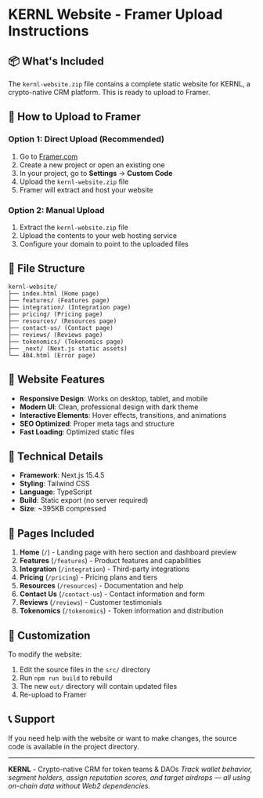 # KERNL Website - Framer Upload Instructions

## 📦 What's Included

The `kernl-website.zip` file contains a complete static website for KERNL, a crypto-native CRM platform. This is ready to upload to Framer.

## 🚀 How to Upload to Framer

### Option 1: Direct Upload (Recommended)
1. Go to [Framer.com](https://framer.com)
2. Create a new project or open an existing one
3. In your project, go to **Settings** → **Custom Code**
4. Upload the `kernl-website.zip` file
5. Framer will extract and host your website

### Option 2: Manual Upload
1. Extract the `kernl-website.zip` file
2. Upload the contents to your web hosting service
3. Configure your domain to point to the uploaded files

## 📁 File Structure

```
kernl-website/
├── index.html (Home page)
├── features/ (Features page)
├── integration/ (Integration page)
├── pricing/ (Pricing page)
├── resources/ (Resources page)
├── contact-us/ (Contact page)
├── reviews/ (Reviews page)
├── tokenomics/ (Tokenomics page)
├── _next/ (Next.js static assets)
└── 404.html (Error page)
```

## 🎨 Website Features

- **Responsive Design**: Works on desktop, tablet, and mobile
- **Modern UI**: Clean, professional design with dark theme
- **Interactive Elements**: Hover effects, transitions, and animations
- **SEO Optimized**: Proper meta tags and structure
- **Fast Loading**: Optimized static files

## 🔧 Technical Details

- **Framework**: Next.js 15.4.5
- **Styling**: Tailwind CSS
- **Language**: TypeScript
- **Build**: Static export (no server required)
- **Size**: ~395KB compressed

## 📱 Pages Included

1. **Home** (`/`) - Landing page with hero section and dashboard preview
2. **Features** (`/features`) - Product features and capabilities
3. **Integration** (`/integration`) - Third-party integrations
4. **Pricing** (`/pricing`) - Pricing plans and tiers
5. **Resources** (`/resources`) - Documentation and help
6. **Contact Us** (`/contact-us`) - Contact information and form
7. **Reviews** (`/reviews`) - Customer testimonials
8. **Tokenomics** (`/tokenomics`) - Token information and distribution

## 🚀 Customization

To modify the website:
1. Edit the source files in the `src/` directory
2. Run `npm run build` to rebuild
3. The new `out/` directory will contain updated files
4. Re-upload to Framer

## 📞 Support

If you need help with the website or want to make changes, the source code is available in the project directory.

---

**KERNL** - Crypto-native CRM for token teams & DAOs
*Track wallet behavior, segment holders, assign reputation scores, and target airdrops — all using on-chain data without Web2 dependencies.* 